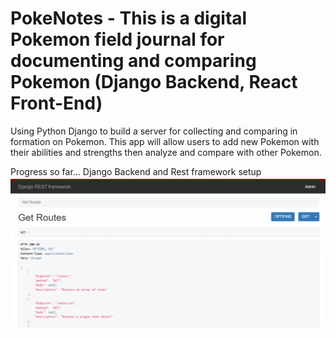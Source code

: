 # PokeNotes - This is a digital Pokemon field journal for documenting and comparing Pokemon (Django Backend, React Front-End)

Using Python Django to build a server for collecting and comparing in formation on Pokemon. This app will allow users to add new Pokemon with their abilities and strengths then analyze and compare with other Pokemon.

Progress so far... Django Backend and Rest framework setup
![Preview](PokeNotesPreview0.PNG?raw=true)

